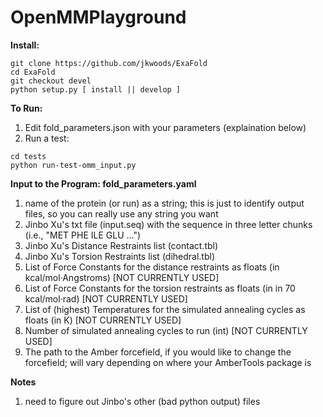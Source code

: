# OpenMMPlayground

**Install:**
```
git clone https://github.com/jkwoods/ExaFold
cd ExaFold
git checkout devel
python setup.py [ install || develop ]
```

**To Run:**
1. Edit fold_parameters.json with your parameters (explaination below)
2. Run a test:

```
cd tests
python run-test-omm_input.py
```

**Input to the Program:  fold_parameters.yaml**
1. name of the protein (or run) as a string; this is just to identify output files, so you can really use any string you want
2. Jinbo Xu's txt file (input.seq) with the sequence in three letter chunks (i.e., "MET PHE ILE GLU ...")
3. Jinbo Xu's Distance Restraints list (contact.tbl)
4. Jinbo Xu's Torsion Restraints list (dihedral.tbl)
5. List of Force Constants for the distance restraints as floats (in kcal/mol·Angstroms) [NOT CURRENTLY USED]
6. List of Force Constants for the torsion restraints as floats (in in 70 kcal/mol·rad) [NOT CURRENTLY USED]
7. List of (highest) Temperatures for the simulated annealing cycles as floats (in K) [NOT CURRENTLY USED]
8. Number of simulated annealing cycles to run (int) [NOT CURRENTLY USED]
9. The path to the Amber forcefield, if you would like to change the forcefield; will vary depending on where your AmberTools package is


**Notes**
1. need to figure out Jinbo's other (bad python output) files
